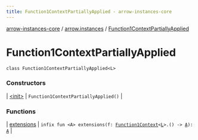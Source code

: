 ```yaml
---
title: Function1ContextPartiallyApplied - arrow-instances-core
---
```


[arrow-instances-core](../../index.html) / [arrow.instances](../index.html) / [Function1ContextPartiallyApplied](./index.html)

# Function1ContextPartiallyApplied

`class Function1ContextPartiallyApplied<L>`

### Constructors

| [&lt;init&gt;](-init-.html) | `Function1ContextPartiallyApplied()` |

### Functions

| [extensions](extensions.html) | `infix fun <A> extensions(f: `[`Function1Context`](../-function1-context/index.html)`<`[`L`](index.html#L)`>.() -> `[`A`](extensions.html#A)`): `[`A`](extensions.html#A) |

